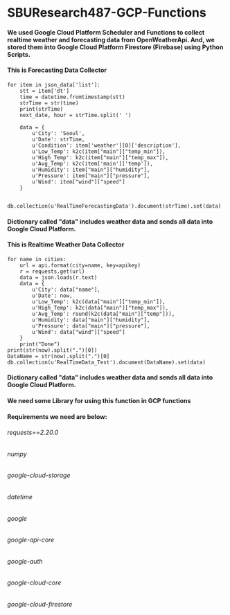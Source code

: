 # SBUResearch487-GCP-Functions

#### We used Google Cloud Platform Scheduler and Functions to collect realtime weather and forecasting data from OpenWeatherApi. And, we stored them into Google Cloud Platform Firestore (Firebase) using Python Scripts.

#### This is Forecasting Data Collector

    for item in json_data['list']:
        stt = item['dt']
        time = datetime.fromtimestamp(stt)
        strTime = str(time)
        print(strTime)
        next_date, hour = strTime.split(' ')
        
        data = {
            u'City': 'Seoul',
            u'Date': strTime,
            u'Condition': item['weather'][0]['description'],
            u'Low_Temp': k2c(item["main"]["temp_min"]),
            u'High_Temp': k2c(item["main"]["temp_max"]),
            u'Avg_Temp': k2c(item['main']['temp']),
            u'Humidity': item["main"]["humidity"],
            u'Pressure': item["main"]["pressure"],
            u'Wind': item["wind"]["speed"]
        }
        
        db.collection(u'RealTimeForecastingData').document(strTime).set(data)
       
#### Dictionary called "data" includes weather data and sends all data into Google Cloud Platform.
#### 
#### 
#### This is Realtime Weather Data Collector

    for name in cities:
        url = api.format(city=name, key=apikey)
        r = requests.get(url)
        data = json.loads(r.text)
        data = {
            u'City': data["name"],
            u'Date': now,
            u'Low_Temp': k2c(data["main"]["temp_min"]),
            u'High_Temp': k2c(data["main"]["temp_max"]),
            u'Avg_Temp': round(k2c(data["main"]["temp"])),
            u'Humidity': data["main"]["humidity"],
            u'Pressure': data["main"]["pressure"],
            u'Wind': data["wind"]["speed"]
        }
        print("Done")
    print(str(now).split(".")[0])
    DataName = str(now).split(".")[0]
    db.collection(u'RealTimeData_Test').document(DataName).set(data)

#### Dictionary called "data" includes weather data and sends all data into Google Cloud Platform.
#### We need some Library for using this function in GCP functions
#### Requirements we need are below:

###### requests==2.20.0
###### numpy
###### google-cloud-storage
###### datetime
###### google
###### google-api-core
###### google-auth
###### google-cloud-core
###### google-cloud-firestore

